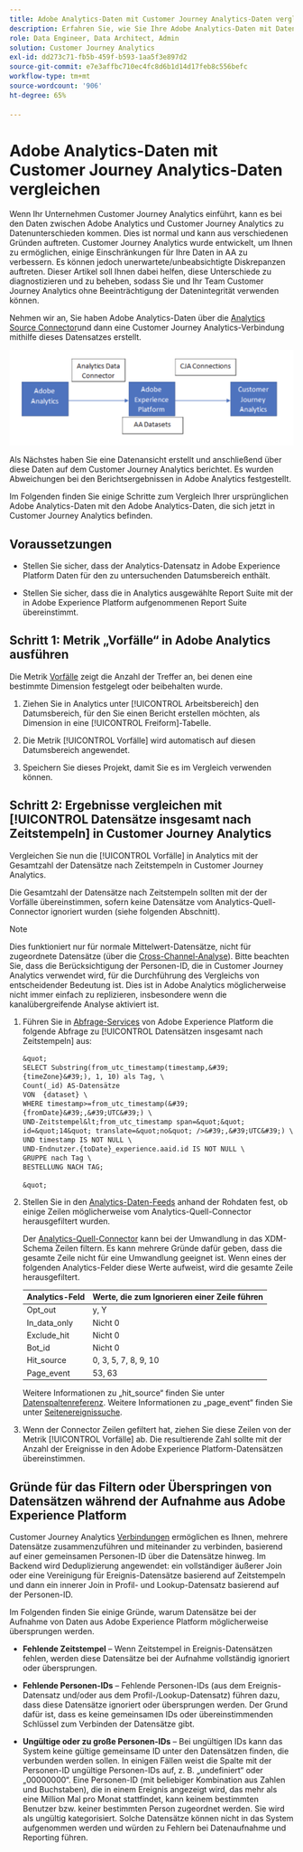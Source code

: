 ```yaml
---
title: Adobe Analytics-Daten mit Customer Journey Analytics-Daten vergleichen
description: Erfahren Sie, wie Sie Ihre Adobe Analytics-Daten mit Daten in Customer Journey Analytics vergleichen
role: Data Engineer, Data Architect, Admin
solution: Customer Journey Analytics
exl-id: dd273c71-fb5b-459f-b593-1aa5f3e897d2
source-git-commit: e7e3affbc710ec4fc8d6b1d14d17feb8c556befc
workflow-type: tm+mt
source-wordcount: '906'
ht-degree: 65%

---
```


# Adobe Analytics-Daten mit Customer Journey Analytics-Daten vergleichen

Wenn Ihr Unternehmen Customer Journey Analytics einführt, kann es bei den Daten zwischen Adobe Analytics und Customer Journey Analytics zu Datenunterschieden kommen. Dies ist normal und kann aus verschiedenen Gründen auftreten. Customer Journey Analytics wurde entwickelt, um Ihnen zu ermöglichen, einige Einschränkungen für Ihre Daten in AA zu verbessern. Es können jedoch unerwartete/unbeabsichtigte Diskrepanzen auftreten. Dieser Artikel soll Ihnen dabei helfen, diese Unterschiede zu diagnostizieren und zu beheben, sodass Sie und Ihr Team Customer Journey Analytics ohne Beeinträchtigung der Datenintegrität verwenden können.

Nehmen wir an, Sie haben Adobe Analytics-Daten über die [Analytics Source Connector](https://experienceleague.adobe.com/docs/experience-platform/sources/ui-tutorials/create/adobe-applications/analytics.html?lang=de)und dann eine Customer Journey Analytics-Verbindung mithilfe dieses Datensatzes erstellt.

![Datenfluss](assets/compare.png)

Als Nächstes haben Sie eine Datenansicht erstellt und anschließend über diese Daten auf dem Customer Journey Analytics berichtet. Es wurden Abweichungen bei den Berichtsergebnissen in Adobe Analytics festgestellt.

Im Folgenden finden Sie einige Schritte zum Vergleich Ihrer ursprünglichen Adobe Analytics-Daten mit den Adobe Analytics-Daten, die sich jetzt in Customer Journey Analytics befinden.

## Voraussetzungen

* Stellen Sie sicher, dass der Analytics-Datensatz in Adobe Experience Platform Daten für den zu untersuchenden Datumsbereich enthält.

* Stellen Sie sicher, dass die in Analytics ausgewählte Report Suite mit der in Adobe Experience Platform aufgenommenen Report Suite übereinstimmt.

## Schritt 1: Metrik „Vorfälle“ in Adobe Analytics ausführen

Die Metrik [Vorfälle](https://experienceleague.adobe.com/docs/analytics/components/metrics/occurrences.html?lang=de) zeigt die Anzahl der Treffer an, bei denen eine bestimmte Dimension festgelegt oder beibehalten wurde.

1. Ziehen Sie in Analytics unter [!UICONTROL Arbeitsbereich] den Datumsbereich, für den Sie einen Bericht erstellen möchten, als Dimension in eine [!UICONTROL Freiform]-Tabelle.

1. Die Metrik [!UICONTROL Vorfälle] wird automatisch auf diesen Datumsbereich angewendet.

1. Speichern Sie dieses Projekt, damit Sie es im Vergleich verwenden können.

## Schritt 2: Ergebnisse vergleichen mit [!UICONTROL Datensätze insgesamt nach Zeitstempeln] in Customer Journey Analytics

Vergleichen Sie nun die [!UICONTROL Vorfälle] in Analytics mit der Gesamtzahl der Datensätze nach Zeitstempeln in Customer Journey Analytics.

Die Gesamtzahl der Datensätze nach Zeitstempeln sollten mit der der Vorfälle übereinstimmen, sofern keine Datensätze vom Analytics-Quell-Connector ignoriert wurden (siehe folgenden Abschnitt).

>[!NOTE]
>
>Dies funktioniert nur für normale Mittelwert-Datensätze, nicht für zugeordnete Datensätze (über die [Cross-Channel-Analyse](/help/cca/overview.md)). Bitte beachten Sie, dass die Berücksichtigung der Personen-ID, die in Customer Journey Analytics verwendet wird, für die Durchführung des Vergleichs von entscheidender Bedeutung ist. Dies ist in Adobe Analytics möglicherweise nicht immer einfach zu replizieren, insbesondere wenn die kanalübergreifende Analyse aktiviert ist.

1. Führen Sie in [Abfrage-Services](https://experienceleague.adobe.com/docs/experience-platform/query/best-practices/adobe-analytics.html?lang=de) von Adobe Experience Platform die folgende Abfrage zu [!UICONTROL Datensätzen insgesamt nach Zeitstempeln] aus:

       &quot;
       SELECT Substring(from_utc_timestamp(timestamp,&#39;{timeZone}&#39;), 1, 10) als Tag, \
       Count(_id) AS-Datensätze
       VON  {dataset} \
       WHERE timestamp>=from_utc_timestamp(&#39;{fromDate}&#39;,&#39;UTC&#39;) \
       UND-Zeitstempel&lt;from_utc_timestamp span=&quot;&quot; id=&quot;14&quot; translate=&quot;no&quot; />&#39;,&#39;UTC&#39;) \
       UND timestamp IS NOT NULL \
       UND-Endnutzer.{toDate}_experience.aaid.id IS NOT NULL \
       GRUPPE nach Tag \
       BESTELLUNG NACH TAG;
       
       &quot;
   
1. Stellen Sie in den [Analytics-Daten-Feeds](https://experienceleague.adobe.com/docs/analytics/export/analytics-data-feed/data-feed-contents/datafeeds-reference.html?lang=de) anhand der Rohdaten fest, ob einige Zeilen möglicherweise vom Analytics-Quell-Connector herausgefiltert wurden.

   Der [Analytics-Quell-Connector](https://experienceleague.adobe.com/docs/experience-platform/sources/ui-tutorials/create/adobe-applications/analytics.html?lang=de) kann bei der Umwandlung in das XDM-Schema Zeilen filtern. Es kann mehrere Gründe dafür geben, dass die gesamte Zeile nicht für eine Umwandlung geeignet ist. Wenn eines der folgenden Analytics-Felder diese Werte aufweist, wird die gesamte Zeile herausgefiltert.

   | Analytics-Feld | Werte, die zum Ignorieren einer Zeile führen |
   | --- | --- |
   | Opt_out | y, Y |
   | In_data_only | Nicht 0 |
   | Exclude_hit | Nicht 0 |
   | Bot_id | Nicht 0 |
   | Hit_source | 0, 3, 5, 7, 8, 9, 10 |
   | Page_event | 53, 63 |

   Weitere Informationen zu „hit\_source“ finden Sie unter [Datenspaltenreferenz](https://experienceleague.adobe.com/docs/analytics/export/analytics-data-feed/data-feed-contents/datafeeds-reference.html?lang=de). Weitere Informationen zu „page\_event“ finden Sie unter [Seitenereignissuche](https://experienceleague.adobe.com/docs/analytics/export/analytics-data-feed/data-feed-contents/datafeeds-page-event.html?lang=de).

1. Wenn der Connector Zeilen gefiltert hat, ziehen Sie diese Zeilen von der Metrik [!UICONTROL Vorfälle] ab. Die resultierende Zahl sollte mit der Anzahl der Ereignisse in den Adobe Experience Platform-Datensätzen übereinstimmen.

## Gründe für das Filtern oder Überspringen von Datensätzen während der Aufnahme aus Adobe Experience Platform

Customer Journey Analytics [Verbindungen](/help/connections/create-connection.md) ermöglichen es Ihnen, mehrere Datensätze zusammenzuführen und miteinander zu verbinden, basierend auf einer gemeinsamen Personen-ID über die Datensätze hinweg. Im Backend wird Deduplizierung angewendet: ein vollständiger äußerer Join oder eine Vereinigung für Ereignis-Datensätze basierend auf Zeitstempeln und dann ein innerer Join in Profil- und Lookup-Datensatz basierend auf der Personen-ID.

Im Folgenden finden Sie einige Gründe, warum Datensätze bei der Aufnahme von Daten aus Adobe Experience Platform möglicherweise übersprungen werden.

* **Fehlende Zeitstempel** – Wenn Zeitstempel in Ereignis-Datensätzen fehlen, werden diese Datensätze bei der Aufnahme vollständig ignoriert oder übersprungen.

* **Fehlende Personen-IDs** – Fehlende Personen-IDs (aus dem Ereignis-Datensatz und/oder aus dem Profil-/Lookup-Datensatz) führen dazu, dass diese Datensätze ignoriert oder übersprungen werden. Der Grund dafür ist, dass es keine gemeinsamen IDs oder übereinstimmenden Schlüssel zum Verbinden der Datensätze gibt.

* **Ungültige oder zu große Personen-IDs** – Bei ungültigen IDs kann das System keine gültige gemeinsame ID unter den Datensätzen finden, die verbunden werden sollen. In einigen Fällen weist die Spalte mit der Personen-ID ungültige Personen-IDs auf, z. B. „undefiniert“ oder „00000000“. Eine Personen-ID (mit beliebiger Kombination aus Zahlen und Buchstaben), die in einem Ereignis angezeigt wird, das mehr als eine Million Mal pro Monat stattfindet, kann keinem bestimmten Benutzer bzw. keiner bestimmten Person zugeordnet werden. Sie wird als ungültig kategorisiert. Solche Datensätze können nicht in das System aufgenommen werden und würden zu Fehlern bei Datenaufnahme und Reporting führen.
